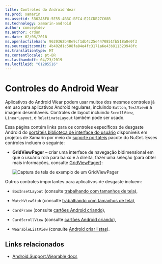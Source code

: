 ```yaml
---
title: Controles do Android Wear
ms.prod: xamarin
ms.assetid: 5B62A5F8-5E55-4B3C-BFC4-E21CDB27C08B
ms.technology: xamarin-android
author: conceptdev
ms.author: crdun
ms.date: 02/06/2018
ms.openlocfilehash: 9620362b48e9cf1db4c25e4470851fb518a8e0f3
ms.sourcegitcommit: 4b402d1c508fa84e4fc3171a6e43b811323948fc
ms.translationtype: MT
ms.contentlocale: pt-BR
ms.lasthandoff: 04/23/2019
ms.locfileid: "61285516"
---
```

# <a name="android-wear-controls"></a>Controles do Android Wear

Aplicativos do Android Wear podem usar muitos dos mesmos controles já em uso para aplicativos Android regulares, incluindo `Button`, `TextView`e a imagem desenháveis. Controles de layout incluindo `ScrollView`, `LinearLayout`, e `RelativateLayout` também pode ser usado.

Essa página contém links para os controles específicos de desgaste Android do [portáteis biblioteca de interface do usuário](https://developer.android.com/training/wearables/apps/layouts.html#UiLibrary) disponíveis em projetos de Xamarin por meio do [suporte portáteis](https://www.nuget.org/packages/Xamarin.Android.Wear/) pacote do NuGet. Esses controles incluem o seguinte:

-   **GridViewPager** &ndash; criar uma interface de navegação bidimensional em que o usuário rola para baixo e à direita, fazer uma seleção (para obter mais informações, consulte [GridViewPager](~/android/wear/user-interface/controls/gridviewpager.md)):

    ![Captura de tela de exemplo de um GridViewPager](images/gridviewpager.png)

Outros controles importantes para aplicativos de desgaste incluem:

* `BoxInsetLayout` (consulte [trabalhando com tamanhos de tela](~/android/wear/screen-sizes.md)),

* `WatchViewStub` (consulte [trabalhando com tamanhos de tela](~/android/wear/screen-sizes.md)),

* `CardFrame` (consulte [cartões Android criando](https://developer.android.com/training/wearables/ui/cards.html)),

* `CardScrollView` (consulte [cartões Android criando](https://developer.android.com/training/wearables/ui/cards.html)),

* `WearableListView` (consulte [Android criar listas](https://developer.android.com/training/wearables/ui/lists.html)).


## <a name="related-links"></a>Links relacionados

- [Android.Support.Wearable docs](https://developer.android.com/reference/android/support/wearable/view/package-summary.html)

